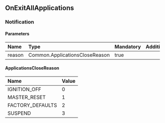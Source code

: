 ## OnExitAllApplications


### Notification

#### Parameters

|Name|Type|Mandatory|Additional|Description|
|:---|:---|:--------|:---------|:----------|
|reason|Common.ApplicationsCloseReason|true|||

#### ApplicationsCloseReason

|Name|Value|
|:---|:----|
|IGNITION_OFF|0|
|MASTER_RESET|1|
|FACTORY_DEFAULTS|2|
|SUSPEND|3|
